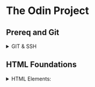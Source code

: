 # The Odin Project

## Prereq and Git
<details>
  <summary>GIT & SSH</summary>
  <p>
    
  ### Git setup
  <summary>Setup Procedures:</summary>
    
  #### To configure Git:
  
  ```shell
  1. git config --global user.name "Your Name"
  2. git config --global user.email "yourname@example.com"
  ```
  #### Changing default repo branch from `master` to `main`:
  
  ```shell
  git config --global init.defaultBranch main
  ```
  #### For MacOS only; to ignore .DS_store files:
  
  ```shell
  1. echo .DS_Store >> ~/.gitignore_global
  2. git config --global core.excludesfile ~/.gitignore_global
  ```
    
  ### SSH Key Setup
  <summary>Procedure:</summary>
  
  #### To generate ssh key:
  
  ```shell
  ssh-keygen -t ed25519 -C <youremail>
  ```
  #### To display your ssh key to copy onto GH:
  
  ```shell
  cat ~/.ssh/id_ed25519.pub
  ```
    
  ### Git Basics <sub>[R. click this, open new tab](https://www.theodinproject.com/lessons/foundations-git-basics)</sub>
  <summary>The setup to create new repo on GH:</summary>
  
  ```markdown
  1. New Repository
  2. Give it a name; add a `README` file; create repo.
  3. Click `Code`, select `SSH` option, copy to clipboard.
  4. On terminal, `cd ~` (to be on home folder);
  5. `mkdir repos` create a repo folder
  6. `cd repos/`
  7. `git clone git@github.com:julrdb/git_test.git`
  ```
  <summary>Create files on local and updating on GH:</summary>
  
  ```markdown
  1. On terminal, `cd repos/git_test/` 
  2. `touch test_local.txt`
  3. `git add test_local.txt`; this adds to staging area in Git.
  4. `git commit -m "Your commit message here"`
  5. `git push` (if you're only working on main, no branch) or `git push origin main` (to be explicit)
  ```
  <summary>Create files on GH and updating on local:</summary>
  
  ```markdown
  1. On GH, don't forget to `Commit changes` on the file being edited.
  2. On terminal, `cd repos/git_test/`
  3. `git pull`
  4. Enter passphrase if you have one
  ```
  </p>    
</details>




## HTML Foundations

<details>
<summary>HTML Elements:</summary>

  ```HTML
  1. <!DOCTYPE html>
  2. <html lang="en">
  3. </html>
  ```
</details>
